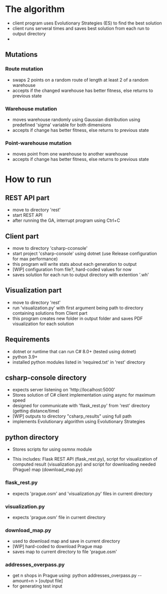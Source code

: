 # The algorithm

- client program uses Evolutionary Strategies (ES) to find the best solution
- client runs serveral times and saves best solution from each run to output directory
- 
## Mutations
### Route mutation
- swaps 2 points on a random route of length at least 2 of a random warehouse
- accepts if the changed warehouse has better fitness, else returns to previous state

### Warehouse mutation
- moves warehouse randomly using Gaussian distribution using predefined 'sigma' variable for both dimensions
- accepts if change has better fitness, else returns to previous state

### Point-warehouse mutation
- moves point from one warehouse to another warehouse
- accepts if change has better fitness, else returns to previous state

# How to run

## REST API part
- move to directory 'rest'
- start REST API
- after running the GA, interrupt program using Ctrl+C

## Client part
- move to directory 'csharp-cconsole'
- start project 'csharp-console' using dotnet (use Release configuration for max performance)
- this program will write stats about each generation to output
- [WIP] configuration from file?, hard-coded values for now
- saves solution for each run to output directory with extention '.wh'

## Visualization part
- move to directory 'rest'
- run 'visualization.py' with first argument being path to directory containing solutions from Client part
- this program creates new folder in output folder and saves PDF visualization for each solution

## Requirements
- dotnet or runtime that can run C# 8.0+ (tested using dotnet)
- python 3.9+
- installed python modules listed in 'required.txt' in 'rest' directory



## csharp-console directory

- expects server listening on 'http://localhost:5000'
- Stores solution of C# client implementation using async for maximum speed
- designed for communicate with 'flask_rest.py' from 'rest' directory (getting distance/time)
- [WIP] outputs to directory "csharp_results" using full path
- implements Evolutionary algorithm using Evolutionary Strategies

## python directory

- Stores scripts for using osmnx module

- This includes: Flask REST API (flask_rest.py), script for visualization of computed result (visualization.py) and script for downloading needed (Prague) map (download_map.py)

### flask_rest.py

- expects 'prague.osm' and 'visualization.py' files in current directory

### visualization.py

- expects 'prague.osm' file in current directory

### download_map.py

- used to download map and save in current directory
- [WIP] hard-coded to download Prague map
- saves map to current directory to file 'prague.osm'

### addresses_overpass.py

- get n shops in Prague using: python addresses_overpass.py --amount=n > [output file]
- for generating test input